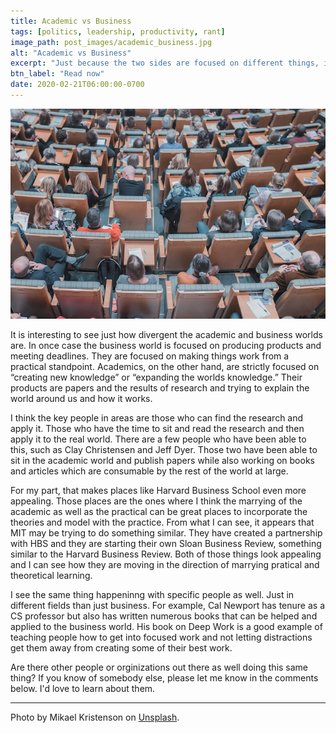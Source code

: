 ```yaml
---
title: Academic vs Business
tags: [politics, leadership, productivity, rant]
image_path: post_images/academic_business.jpg
alt: "Academic vs Business"
excerpt: "Just because the two sides are focused on different things, it doesn't mean that they cannot be combined."
btn_label: "Read now"
date: 2020-02-21T06:00:00-0700
---
```

![academic_business][image]

It is interesting to see just how divergent the academic and business worlds are. In once case the business world is focused on producing products and meeting deadlines. They are focused on making things work from a practical standpoint. Academics, on the other hand, are strictly focused on “creating new knowledge” or “expanding the worlds knowledge.” Their products are papers and the results of research and trying to explain the world around us and how it works. 

I think the key people in areas are those who can find the research and apply it. Those who have the time to sit and read the research and then apply it to the real world. There are a few people who have been able to this, such as Clay Christensen and Jeff Dyer. Those two have been able to sit in the academic world and publish papers while also working on books and articles which are consumable by the rest of the world at large.

For my part, that makes places like Harvard Business School even more appealing. Those places are the ones where I think the marrying of the academic as well as the practical can be great places to incorporate the theories and model with the practice. From what I can see, it appears that MIT may be trying to do something similar. They have created a partnership with HBS and they are starting their own Sloan Business Review, something similar to the Harvard Business Review. Both of those things look appealing and I can see how they are moving in the direction of marrying pratical and theoretical learning.

I see the same thing happeninng with specific people as well. Just in different fields than just business. For example, Cal Newport has tenure as a CS professor but also has written numerous books that can be helped and applied to the business world. His book on Deep Work is a good example of teaching people how to get into focused work and not letting distractions get them away from creating some of their best work.

Are there other people or orginizations out there as well doing this same thing? If you know of somebody else, please let me know in the comments below. I'd love to learn about them.

---
Photo by Mikael Kristenson on [Unsplash][unsplash].

[image]: /images/post_images/academic_business.jpg
[unsplash]: https://www.flickr.com/photos/34143066@N08/3825748813
